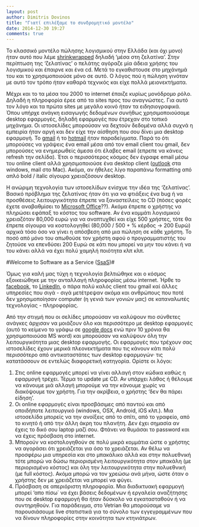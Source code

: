 ```yaml
---
layout: post
author: Dimitris Dovinos
title: "Γιατί επιλέξαμε το συνδρομητικό μοντέλο"
date: 2014-12-30 19:27
comments: true
---
```


Το κλασσικό μοντέλο πώλησης λογισμικού στην Ελλάδα (και όχι μονο) ήταν αυτό που λέμε [shrinkwrapped](http://en.wikipedia.org/wiki/Shrink_wrap_contract) δηλαδή ‘μέσα στη ζελατίνα’. Στην περίπτωση της ‘ζελατίνας’ ο πελάτης αγόραζε μία άδεια χρήσης του λογισμικού και έπαιρνε και ένα cd. Μετά το εγκαθιστουσε στο μηχάνημά του και το χρησιμοποιούσε μόνο σε αυτό. Ο λόγος πού η πώληση γινόταν με αυτό τον τρόπο ήταν καθαρά τεχνικός και είχε πολλά μειονεκτήματα. 

Μέχρι και το τα μέσα του 2000 το internet έπαιζε κυρίως μονόδρομο ρόλο. Δηλαδή η πληροφορία έρεε από τα sites προς του αναγνώστες. Για αυτό τον λόγο και τα πρώτα sites με μεγάλο κοινό ήταν τα ειδησιογραφικά. Όπου υπήρχε ανάγκη εισαγωγής δεδομένων συνήθως χρησιμοποιούσαμε desktop εφαρμογές, δηλαδή εφαρμογές που έτρεχαν στο τοπικό μηχάνημα. Οι ιστοσελίδες μπορούσαν να δεχτούν δεδομένα αλλά συχνά η εμπειρία ήταν αργή και δεν είχε την αίσθηση που σου δίνει μια desktop εφαρμογή. Το [gmail](https://mail.google.com/) ή το [hotmail](https://www.hotmail.com/) ήταν παραδείγματα. Παρά το ότι μπορούσες να γράψεις ένα email  μέσα από τον email client του gmail, δεν μπορούσες να ενημερωθείς άμεσα ότι έλαβες email (επρεπε να κάνεις refresh την σελίδα). Έτσι ο περισσότερος κόσμος δεν έγραφε email μέσω του online client αλλά χρησιμοποιούσε ένα desktop client ([outlook](http://products.office.com/en-us/outlook/email-and-calendar-software-microsoft-outlook) στα windows, mail στο Mac). Ακόμα, αν ήθελες λίγο παραπάνω formatting από απλό bold / italic σίγουρα χρειαζόσουν desktop.

Η ανώριμη τεχνολογία των ιστοσελίδων ενίσχυε την ιδέα της ‘ζελατίνας’. Βασικό πρόβλημα της ζελατίνας ήταν ότι για να φτιάξεις ένα bug ή να προσθέσεις λειτουργικότητα έπρεπε να ξαναστείλεις το CD (πόσες φορές έχετε αναβαθμίσει το [Microsoft Office](http://en.wikipedia.org/wiki/History_of_Microsoft_Office)??). Ακόμα έπρεπε ο χρήστης να πληρώσει εφάπαξ το κόστος του software. Αν ένα κομμάτι λογισμικού χρειαζόταν 80,000 ευρώ για να αναπτυχθεί και είχε 500 χρήστες, τότε θα έπρεπε σίγουρα να κοστολογηθεί (80,000 / 500 + % κέρδος ->  200 Ευρώ) αρχικά τόσο όσο να γίνει η απόσβεση από μια πώληση σε κάθε χρήστη. Το ποσό από μόνο του απωθούσε τον χρήστη αφού ο προγραμματιστής του ζητούσε να επενδύσει 200 Ευρώ σε κάτι που μπορεί να μην του κάνει ή να του κάνει αλλά να έχει πολύ χαμηλή ποιότητα κλπ κλπ.

#Welcome to Software as a Service ([SsaS](http://en.wikipedia.org/wiki/Software_as_a_service))#

Όμως για καλή μας τύχη η τεχνολογία βελτιώθηκε και ο κόσμος εξοικειώθηκε με την ανταλλαγή πληροφορίας μέσω internet. Ήρθε το [facebook](https://www.facebook.com/), το [LinkedIn](https://www.linkedin.com/), ο πάρα πολύ καλός client του gmail καί άλλες υπηρεσίες που σιγά - σιγά μετέτρεψαν ακόμα και ανθρώπους που ποτέ δεν χρησιμοποίησαν computer (η γενιά των γονιών μας) σε καταναλωτές τεχνολογίας - πληροφορίας.

Από την στιγμή που οι σελίδες μπορούσαν να καλύψουν πιο σύνθετες ανάγκες άρχισαν να μοιάζουν όλο και περισσότερο με desktop εφαρμογές (αυτό το κείμενο το γράφω σε [google docs](https://docs.google.com/) ενώ πριν 10 χρόνια θα χρησιμοποιούσα MS word) και μπορούσαν να καλύψουν όλη την λειτουργικότητα μιας desktop εφαρμογής. Οι εφαρμογές που τρέχουν σας ιστοσελίδες έχουν μερικά πλεονεκτήματα που τις κάνουν κάτι πολύ περισσότερο από αντικαταστάτες των desktop εφαρμογών· τις κατατάσσουν σε εντελώς διαφορετική κατηγορία. Ορίστε οι λόγοι:

1. Στις online εφαρμογές μπορεί να γίνει αλλαγή στον κώδικα καθώς η εφαρμογή τρέχει. Τέρμα το update με CD. Αν υπάρχει λάθος ή θέλουμε να κάνουμε μιά αλλαγή μπορούμε να την κάνουμε χωρίς να διακόψουμε τον χρήστη. Για την ακρίβεια, ο χρήστης ‘δεν θα πάρει είδηση’.
2. Οι online εφαρμογές είναι προσβάσιμες από παντού και από οποιδήποτε λειτουργικό (windows, OSX, Android, iOS κλπ.). Μια ιστοσελίδα μπορείς να την ανοίξεις από το σπίτι, από το γραφείο, από το κινητό ή από την άλλη άκρη του πλανήτη. Δεν έχει σημασία αν έχεις το δικό σου laptop μαζί σου. Φτάνει να θυμάσαι το password και να έχεις πρόσβαση στο internet.
3. Μπορούν να κοστολογηθούν σε πολύ μικρά κομμάτια ώστε ο χρήστης να αγοράσει ότι χρειάζεται για όσο το χρειάζεται. Αν θέλω να προσφέρω μια υπηρεσία και στο μπακάλικο αλλά και στην πολυεθνική τότε μπορώ να δώσω περιορισμένη λειτουργικότητα στον μπακάλη (με περιορισμένο κόστος) και όλη την λειτουργικότητα στην πολυεθνική (με full κόστος). Ακόμα μπορώ να τον χρεώσω ανά μήνα, ώστε όταν ο χρήστης δεν με χρειάζεται να μπορεί να φύγει.
4. Πρόσβαση σε απεριόριστη πληροφορία. Μια διαδικτυακή εφαρμογή μπορεί ‘απο πίσω΄ να έχει βάσεις δεδομένων ή εργαλεία αναζήτησης που σε desktop εφαρμογή θα ήταν δύσκολο να εγκατασταθούν ή να συντηρηθούν. Για παράδειγμα, στο  Vetrian θα μπορούσαμε να παρουσιάσουμε live στατιστικά για το σύνολο των εγγεγραμμένων που να δίνουν πληροφορίες στην κοινότητα των κτηνιάτρων.

